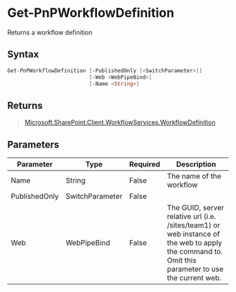 # Get-PnPWorkflowDefinition
Returns a workflow definition
## Syntax
```powershell
Get-PnPWorkflowDefinition [-PublishedOnly [<SwitchParameter>]]
                          [-Web <WebPipeBind>]
                          [-Name <String>]
```


## Returns
>[Microsoft.SharePoint.Client.WorkflowServices.WorkflowDefinition](https://msdn.microsoft.com/en-us/library/microsoft.sharepoint.client.workflowservices.workflowdefinition.aspx)

## Parameters
Parameter|Type|Required|Description
---------|----|--------|-----------
|Name|String|False|The name of the workflow|
|PublishedOnly|SwitchParameter|False||
|Web|WebPipeBind|False|The GUID, server relative url (i.e. /sites/team1) or web instance of the web to apply the command to. Omit this parameter to use the current web.|

